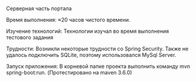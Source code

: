 Серверная часть портала


Время выполнения: ≈20 часов чистого времени.

Изучение технологий: Технологии изучал во время выполнения тестового задания

Трудности: Возникли некоторые трудности со Spring Security. Также не удалось подключить SQLite, поэтому использовался MySql Server.

Запуск приложения: В корневой папке проекта выполнить команду  mvn spring-boot:run. (Протестировано на maven 3.6.0)

